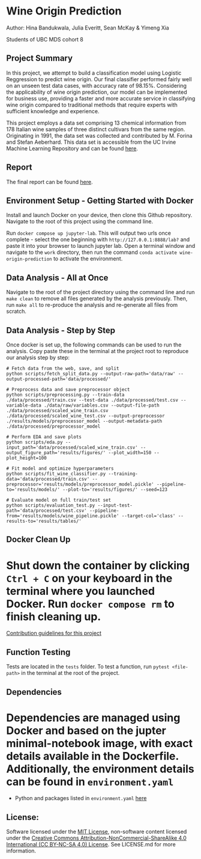 # Wine Origin Prediction

Author: Hina Bandukwala, Julia Everitt, Sean McKay & Yimeng Xia

Students of UBC MDS cohort 8

## Project Summary

In this project, we attempt to build a classification model using Logistic Reggression to predict wine origin. Our final classifier performed fairly well on an unseen test data cases, with accuracy rate of 98.15%. Considering the applicability of wine origin prediction, our model can be implemented for business use, providing a faster and more accurate service in classifying wine origin compared to traditional methods that require experts with sufficient knowledge and experience.

This project employs a data set comprising 13 chemical information from 178 Italian wine samples of three distinct cultivars from the same region. Originating in 1991, the data set was collected and contributed by M. Forina and Stefan Aeberhard. This data set is accessible from the UC Irvine Machine Learning Repository and can be found [here](https://archive.ics.uci.edu/dataset/109/wine).

## Report

The final report can be found [here](https://ubc-mds.github.io/wine-origin-prediction/wine_classification_report.html).

## Environment Setup - Getting Started with Docker

Install and launch Docker on your device, then clone this Github repository. Navigate to the root of this project using the command line.

Run `docker compose up jupyter-lab`. This will output two urls once complete - select the one beginning with `http://127.0.0.1:8888/lab?` and paste it into your browser to launch jupyter lab. Open a terminal window and navigate to the `work` directory, then run the command `conda activate wine-origin-prediction` to activate the environment.

## Data Analysis - All at Once
Navigate to the root of the project directory using the command line and run `make clean` to remove all files generated by the analysis previously. Then, run `make all` to re-produce the analysis and re-generate all files from scratch.


## Data Analysis - Step by Step

Once docker is set up, the following commands can be used to run the analysis. Copy paste these in the terminal at the project root to reproduce our analysis step by step:

```
# Fetch data from the web, save, and split
python scripts/fetch_split_data.py --output-raw-path='data/raw' --output-processed-path='data/processed/'

# Preprocess data and save preprocessor object
python scripts/preprocessing.py --train-data ./data/processed/train.csv --test-data ./data/processed/test.csv --variable-data ./data/raw/variables.csv --output-file-path ./data/processed/scaled_wine_train.csv ./data/processed/scaled_wine_test.csv --output-preprocessor ./results/models/preprocessor_model --output-metadata-path ./data/processed/preprocessor_model

# Perform EDA and save plots
python scripts/eda.py --input_path='data/processed/scaled_wine_train.csv' --output_figure_path='results/figures/' --plot_width=150 --plot_height=100

# Fit model and optimize hyperparameters
python scripts/fit_wine_classifier.py --training-data='data/processed/train.csv' --preprocessor='results/models/preprocessor_model.pickle' --pipeline-to='results/models/' --plot-to='results/figures/' --seed=123

# Evaluate model on full train/test set
python scripts/evaluation_test.py --input-test-path='data/processed/test.csv' --pipeline-from='results/models/wine_pipeline.pickle' --target-col='class' --results-to='results/tables/'
```

## Docker Clean Up
Shut down the container by clicking `Ctrl + C` on your keyboard in the terminal where you launched Docker. Run `docker compose rm` to finish cleaning up.
=======
[Contribution guidelines for this project](docs/CONTRIBUTING.md)


## Function Testing
Tests are located in the `tests` folder. To test a function, run `pytest <file-path>` in the terminal at the root of the project.


## Dependencies
Dependencies are managed using Docker and based on the jupter minimal-notebook image, with exact details available in the Dockerfile. Additionally, the environment details can be found in `environment.yaml`
=======
-   Python and packages listed in `environment.yaml` [here](https://github.com/UBC-MDS/wine-origin-prediction/blob/main/environment.yaml)

## License:

Software licensed under the [MIT License](https://spdx.org/licenses/MIT.html), non-software content licensed under the [Creative Commons Attribution-NonCommercial-ShareAlike 4.0 International (CC BY-NC-SA 4.0) License](https://creativecommons.org/licenses/by-nc-sa/4.0/). See LICENSE.md for more information.
